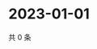# 2023-01-01

共 0 条

<!-- BEGIN WEIBO -->
<!-- 最后更新时间 Sun Jan 01 2023 19:10:29 GMT+0800 (China Standard Time) -->

<!-- END WEIBO -->
